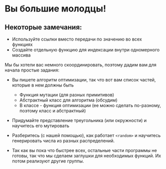 # Вы большие молодцы!
## Некоторые замечания:
* Используйте ссылки вместо передачи по значению во всех функциях
* Создайте отдельную функцию для индексации внутри одномерного массива

Мы бы хотели вас немного скоординировать, поэтому дадим вам для начала простые задания:
* Вы пишете алгоритм оптимизации, так что вот вам список частей, которые в нем должны быть
  * Функция мутации (для разных примитивов)
  * Абстрактный класс для алгоритма (обсудим)
  * В классе - функция оптимизации (ее можно сделать по-разному, поэтому класс и абстрактный)
  
* Придумайте представление треугольника (или окружности) и научитесь его мутировать
* Разберитесь (с нашей помощью), как работает `<random>` и научитесь генерировать числа из разных распределений.
* Так как вы пока что быстрее всех, остальные части программы не готовы, так что мы сделаем заглушки для необходимых функций. Их потом реализуют другие группы. 
